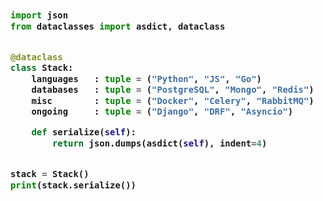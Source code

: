 <!-- Zero width character is used to put extra blank lines before and after code -->

<h3>
    
```python
​
import json
from dataclasses import asdict, dataclass


@dataclass
class Stack:
    languages   : tuple = ("Python", "JS", "Go")
    databases   : tuple = ("PostgreSQL", "Mongo", "Redis")
    misc        : tuple = ("Docker", "Celery", "RabbitMQ")
    ongoing     : tuple = ("Django", "DRF", "Asyncio")

    def serialize(self):
        return json.dumps(asdict(self), indent=4)


stack = Stack()
print(stack.serialize())
​
```
</h3>
